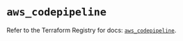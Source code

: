 # `aws_codepipeline`

Refer to the Terraform Registry for docs: [`aws_codepipeline`](https://registry.terraform.io/providers/hashicorp/aws/5.83.1/docs/resources/codepipeline).
